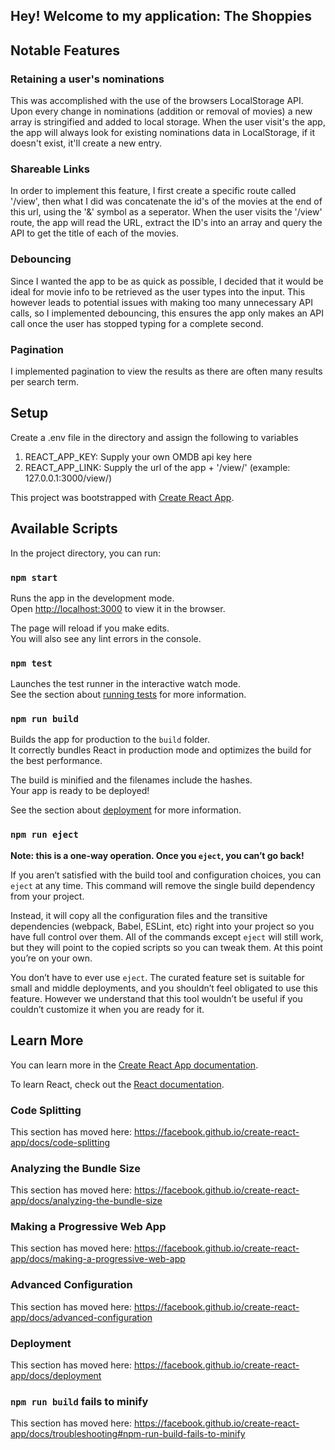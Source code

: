 ## Hey! Welcome to my application: The Shoppies

## Notable Features

### Retaining a user's nominations

This was accomplished with the use of the browsers LocalStorage API. Upon every change in nominations (addition or removal of movies) a new array is stringified and added to local storage. When the user visit's the app, the app will always look for existing nominations data in LocalStorage, if it doesn't exist, it'll create a new entry.

### Shareable Links

In order to implement this feature, I first create a specific route called '/view', then what I did was concatenate the id's of the movies at the end of this url, using the '&' symbol as a seperator. When the user visits the '/view' route, the app will read the URL, extract the ID's into an array and query the API to get the title of each of the movies.

### Debouncing

Since I wanted the app to be as quick as possible, I decided that it would be ideal for movie info to be retrieved as the user types into the input. This however leads to potential issues with making too many unnecessary API calls, so I implemented debouncing, this ensures the app only makes an API call once the user has stopped typing for a complete second.

### Pagination

I implemented pagination to view the results as there are often many results per search term.

## Setup

Create a .env file in the directory and assign the following to variables

1. REACT_APP_KEY: Supply your own OMDB api key here
2. REACT_APP_LINK: Supply the url of the app + '/view/' (example: 127.0.0.1:3000/view/)

This project was bootstrapped with [Create React App](https://github.com/facebook/create-react-app).

## Available Scripts

In the project directory, you can run:

### `npm start`

Runs the app in the development mode.<br />
Open [http://localhost:3000](http://localhost:3000) to view it in the browser.

The page will reload if you make edits.<br />
You will also see any lint errors in the console.

### `npm test`

Launches the test runner in the interactive watch mode.<br />
See the section about [running tests](https://facebook.github.io/create-react-app/docs/running-tests) for more information.

### `npm run build`

Builds the app for production to the `build` folder.<br />
It correctly bundles React in production mode and optimizes the build for the best performance.

The build is minified and the filenames include the hashes.<br />
Your app is ready to be deployed!

See the section about [deployment](https://facebook.github.io/create-react-app/docs/deployment) for more information.

### `npm run eject`

**Note: this is a one-way operation. Once you `eject`, you can’t go back!**

If you aren’t satisfied with the build tool and configuration choices, you can `eject` at any time. This command will remove the single build dependency from your project.

Instead, it will copy all the configuration files and the transitive dependencies (webpack, Babel, ESLint, etc) right into your project so you have full control over them. All of the commands except `eject` will still work, but they will point to the copied scripts so you can tweak them. At this point you’re on your own.

You don’t have to ever use `eject`. The curated feature set is suitable for small and middle deployments, and you shouldn’t feel obligated to use this feature. However we understand that this tool wouldn’t be useful if you couldn’t customize it when you are ready for it.

## Learn More

You can learn more in the [Create React App documentation](https://facebook.github.io/create-react-app/docs/getting-started).

To learn React, check out the [React documentation](https://reactjs.org/).

### Code Splitting

This section has moved here: https://facebook.github.io/create-react-app/docs/code-splitting

### Analyzing the Bundle Size

This section has moved here: https://facebook.github.io/create-react-app/docs/analyzing-the-bundle-size

### Making a Progressive Web App

This section has moved here: https://facebook.github.io/create-react-app/docs/making-a-progressive-web-app

### Advanced Configuration

This section has moved here: https://facebook.github.io/create-react-app/docs/advanced-configuration

### Deployment

This section has moved here: https://facebook.github.io/create-react-app/docs/deployment

### `npm run build` fails to minify

This section has moved here: https://facebook.github.io/create-react-app/docs/troubleshooting#npm-run-build-fails-to-minify
